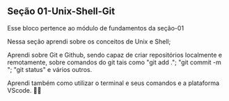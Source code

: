 ## Seção 01-Unix-Shell-Git
Esse bloco pertence ao módulo de fundamentos da seção-01

Nessa seção aprendi sobre os conceitos de Unix e Shell;

Aprendi sobre Git e Github, sendo capaz de criar repositórios localmente e remotamente, sobre comandos do git tais como "git add ."; "git commit -m "; "git status" e vários outros.

Aprendi também como utilizar o terminal e seus comandos e a plataforma VScode. 👩‍💻